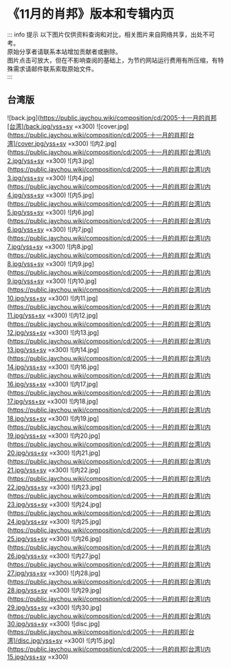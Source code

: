 # 《11月的肖邦》版本和专辑内页

::: info 提示
以下图片仅供资料查询和对比，相关图片来自网络共享，出处不可考。<br>
原始分享者请联系本站增加贡献者或删除。<br>
图片点击可放大，但在不影响查阅的基础上，为节约网站运行费用有所压缩，有特殊需求请邮件联系索取原始文件。<br>
:::

## 台湾版
![back.jpg](https://public.jaychou.wiki/composition/cd/2005-十一月的肖邦[台湾]/back.jpg/yss+sy =x300)
![cover.jpg](https://public.jaychou.wiki/composition/cd/2005-十一月的肖邦[台湾]/cover.jpg/yss+sy =x300)
![内2.jpg](https://public.jaychou.wiki/composition/cd/2005-十一月的肖邦[台湾]/内2.jpg/yss+sy =x300)
![内3.jpg](https://public.jaychou.wiki/composition/cd/2005-十一月的肖邦[台湾]/内3.jpg/yss+sy =x300)
![内4.jpg](https://public.jaychou.wiki/composition/cd/2005-十一月的肖邦[台湾]/内4.jpg/yss+sy =x300)
![内5.jpg](https://public.jaychou.wiki/composition/cd/2005-十一月的肖邦[台湾]/内5.jpg/yss+sy =x300)
![内6.jpg](https://public.jaychou.wiki/composition/cd/2005-十一月的肖邦[台湾]/内6.jpg/yss+sy =x300)
![内7.jpg](https://public.jaychou.wiki/composition/cd/2005-十一月的肖邦[台湾]/内7.jpg/yss+sy =x300)
![内8.jpg](https://public.jaychou.wiki/composition/cd/2005-十一月的肖邦[台湾]/内8.jpg/yss+sy =x300)
![内9.jpg](https://public.jaychou.wiki/composition/cd/2005-十一月的肖邦[台湾]/内9.jpg/yss+sy =x300)
![内10.jpg](https://public.jaychou.wiki/composition/cd/2005-十一月的肖邦[台湾]/内10.jpg/yss+sy =x300)
![内11.jpg](https://public.jaychou.wiki/composition/cd/2005-十一月的肖邦[台湾]/内11.jpg/yss+sy =x300)
![内12.jpg](https://public.jaychou.wiki/composition/cd/2005-十一月的肖邦[台湾]/内12.jpg/yss+sy =x300)
![内13.jpg](https://public.jaychou.wiki/composition/cd/2005-十一月的肖邦[台湾]/内13.jpg/yss+sy =x300)
![内14.jpg](https://public.jaychou.wiki/composition/cd/2005-十一月的肖邦[台湾]/内14.jpg/yss+sy =x300)
![内16.jpg](https://public.jaychou.wiki/composition/cd/2005-十一月的肖邦[台湾]/内16.jpg/yss+sy =x300)
![内17.jpg](https://public.jaychou.wiki/composition/cd/2005-十一月的肖邦[台湾]/内17.jpg/yss+sy =x300)
![内18.jpg](https://public.jaychou.wiki/composition/cd/2005-十一月的肖邦[台湾]/内18.jpg/yss+sy =x300)
![内19.jpg](https://public.jaychou.wiki/composition/cd/2005-十一月的肖邦[台湾]/内19.jpg/yss+sy =x300)
![内20.jpg](https://public.jaychou.wiki/composition/cd/2005-十一月的肖邦[台湾]/内20.jpg/yss+sy =x300)
![内21.jpg](https://public.jaychou.wiki/composition/cd/2005-十一月的肖邦[台湾]/内21.jpg/yss+sy =x300)
![内22.jpg](https://public.jaychou.wiki/composition/cd/2005-十一月的肖邦[台湾]/内22.jpg/yss+sy =x300)
![内23.jpg](https://public.jaychou.wiki/composition/cd/2005-十一月的肖邦[台湾]/内23.jpg/yss+sy =x300)
![内24.jpg](https://public.jaychou.wiki/composition/cd/2005-十一月的肖邦[台湾]/内24.jpg/yss+sy =x300)
![内25.jpg](https://public.jaychou.wiki/composition/cd/2005-十一月的肖邦[台湾]/内25.jpg/yss+sy =x300)
![内26.jpg](https://public.jaychou.wiki/composition/cd/2005-十一月的肖邦[台湾]/内26.jpg/yss+sy =x300)
![内27.jpg](https://public.jaychou.wiki/composition/cd/2005-十一月的肖邦[台湾]/内27.jpg/yss+sy =x300)
![内28.jpg](https://public.jaychou.wiki/composition/cd/2005-十一月的肖邦[台湾]/内28.jpg/yss+sy =x300)
![内29.jpg](https://public.jaychou.wiki/composition/cd/2005-十一月的肖邦[台湾]/内29.jpg/yss+sy =x300)
![内30.jpg](https://public.jaychou.wiki/composition/cd/2005-十一月的肖邦[台湾]/内30.jpg/yss+sy =x300)
![disc.jpg](https://public.jaychou.wiki/composition/cd/2005-十一月的肖邦[台湾]/disc.jpg/yss+sy =x300)
![内15.jpg](https://public.jaychou.wiki/composition/cd/2005-十一月的肖邦[台湾]/内15.jpg/yss+sy =x300)

